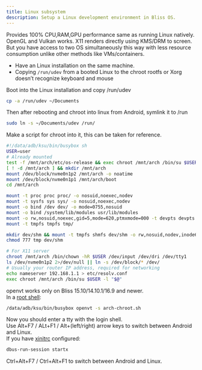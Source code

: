 ```yaml
---
title: Linux subsystem
description: Setup a Linux development environment in Bliss OS.  
---
```

  
Provides 100% CPU,RAM,GPU performance same as running Linux natively. OpenGL and Vulkan works. X11 renders directly using KMS/DRM to screen.  
But you have access to two OS simultaneously this way with less resource consumption unlike other methods like VMs/containers.

- Have an Linux installation on the same machine.  
- Copying `/run/udev` from a booted Linux to the chroot rootfs or Xorg doesn’t recognize keyboard and mouse  

Boot into the Linux installation and copy /run/udev 

```bash
cp -a /run/udev ~/Documents  
```
Then after rebooting and chroot into linux from Android, symlink it to /run
```bash
sudo ln -s ~/Documents/udev /run/ 
```

Make a script for chroot into it, this can be taken for reference.  
```bash title="arch-chroot.sh"
#!/data/adb/ksu/bin/busybox sh
USER=user
# Already mounted
test -f /mnt/arch/etc/os-release && exec chroot /mnt/arch /bin/su $USER -l "$@"
[ ! -d /mnt/arch ] && mkdir /mnt/arch
mount /dev/block/nvme0n1p2 /mnt/arch -o noatime
mount /dev/block/nvme0n1p1 /mnt/arch/boot
cd /mnt/arch

mount -t proc proc proc/ -o nosuid,noexec,nodev
mount -t sysfs sys sys/ -o nosuid,noexec,nodev
mount -o bind /dev dev/ -o mode=0755,nosuid
mount -o bind /system/lib/modules usr/lib/modules
mount -o rw,nosuid,noexec,gid=5,mode=620,ptmxmode=000 -t devpts devpts dev/pts
mount -t tmpfs tmpfs tmp/

mkdir dev/shm && mount -t tmpfs shmfs dev/shm -o rw,nosuid,nodev,inode64
chmod 777 tmp dev/shm

# For X11 server
chroot /mnt/arch /bin/chown -hR $USER /dev/input /dev/dri /dev/tty1
ls /dev/nvme0n1p2 2>/dev/null || ln -s /dev/block/* /dev/
# Usually your router IP address, required for networking
echo nameserver 192.168.1.1 > etc/resolv.conf 
exec chroot /mnt/arch /bin/su $USER -l "$@"
```
openvt works only on Bliss 15.10/14.10.1/16.9 and newer.  
In a [root shell](../termux):
```bash
/data/adb/ksu/bin/busybox openvt -s arch-chroot.sh
```
Now you should enter a tty with the login shell.  
Use Alt+F7 / ALt+F1 / Alt+(left/right) arrow keys to switch between Android and Linux.  
If you have [xinitrc](https://wiki.archlinux.org/title/xinit) configured:
```bash
dbus-run-session startx
```
Ctrl+Alt+F7 / Ctrl+Alt+F1 to switch between Android and Linux.
